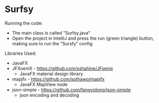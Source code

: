 # Surfsy
Running the code:
- The main class is called "Surfsy.java"
- Open the project in IntelliJ and press the run (green triangle) button, making sure to run the "Sursfy" config

Libraries Used:
- JavaFX
- JFXoeniX - https://github.com/sshahine/JFoenix
    - JavaFX material design library
- mapjfx - https://github.com/sothawo/mapjfx
    - JavaFX MapView node
- json-simple - https://github.com/fangyidong/json-simple
    - json encoding and decoding
